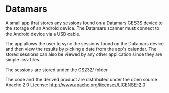 # Datamars
A small app that stores any sessions found on a Datamars GES3S device to the storage of an Android device. The Datamars scanner must connect to the Android device via a USB cable.

The app allows the user to sync the sessions found on the Datamars device and then view the results by picking a date from the app's calendar.
The stored sessions can also be viewed by any other application since they are simple .csv files. 

The sessions are stored under the GS232/<DEVICE-ID> folder

The code and the derived product are distributed under the open source Apache 2.0 License: http://www.apache.org/licenses/LICENSE-2.0

